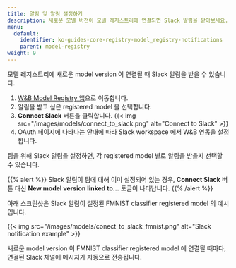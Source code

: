 ```yaml
---
title: 알림 및 알림 설정하기
description: 새로운 모델 버전이 모델 레지스트리에 연결되면 Slack 알림을 받아보세요.
menu:
  default:
    identifier: ko-guides-core-registry-model_registry-notifications
    parent: model-registry
weight: 9
---
```


모델 레지스트리에 새로운 model version 이 연결될 때 Slack 알림을 받을 수 있습니다.

1. [W&B Model Registry 앱](https://wandb.ai/registry/model)으로 이동합니다.
2. 알림을 받고 싶은 registered model 을 선택합니다.
3. **Connect Slack** 버튼을 클릭합니다.
    {{< img src="/images/models/connect_to_slack.png" alt="Connect to Slack" >}}
4. OAuth 페이지에 나타나는 안내에 따라 Slack workspace 에서 W&B 연동을 설정합니다.

팀을 위해 Slack 알림을 설정하면, 각 registered model 별로 알림을 받을지 선택할 수 있습니다.

{{% alert %}}
Slack 알림이 팀에 대해 이미 설정되어 있는 경우, **Connect Slack** 버튼 대신 **New model version linked to...** 토글이 나타납니다.
{{% /alert %}}

아래 스크린샷은 Slack 알림이 설정된 FMNIST classifier registered model 의 예시입니다.

{{< img src="/images/models/conect_to_slack_fmnist.png" alt="Slack notification example" >}}

새로운 model version 이 FMNIST classifier registered model 에 연결될 때마다, 연결된 Slack 채널에 메시지가 자동으로 전송됩니다.